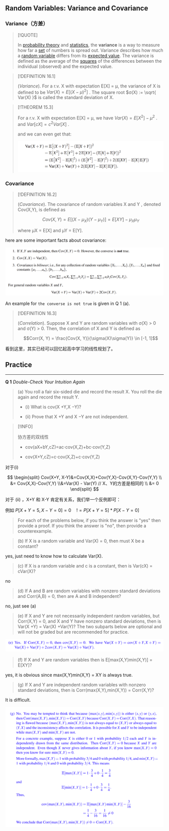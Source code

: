 ## Random Variables: Variance and Covariance

### Variance（方差）

> [!QUOTE]
>
> In [probability theory](https://simple.wikipedia.org/wiki/Probability_theory "Probability theory") and [statistics](https://simple.wikipedia.org/wiki/Statistics "Statistics"), the **variance** is a way to measure how far a [set](https://simple.wikipedia.org/wiki/Set "Set") of numbers is spread out. Variance describes how much a [random variable](https://simple.wikipedia.org/wiki/Random_variable "Random variable") differs from its [expected value](https://simple.wikipedia.org/wiki/Expected_value "Expected value"). The variance is defined as the average of the [squares](https://simple.wikipedia.org/wiki/Square_(mathematics) "Square (mathematics)") of the differences between the individual (observed) and the expected value.

> [!DEFINITION 16.1]
>
> (_Variance_). For a r.v. X with expectation E[X] = µ, the variance of X is defined to be $Var(X) = E[(X − µ)^{2}]$ . The square root $σ(X) := \sqrt{ Var(X) }$ is called the standard deviation of X.

> [!THEOREM 15.3]
>
> For a r.v. X with expectation E[X] = µ, we have $Var(X) = E[X^{2}]-\mu^{2}$ .
> and $Var[cX] = c^{2}Var[X]$ .
>
> and we can even get that:
>
> ![](attachments/15-Distribution%20and%20Expectation-3.png)

### Covariance

> [!DEFINITION 16.2]
>
> (_Covariance_). The covariance of random variables X and Y , denoted Cov(X,Y), is defined as 
> 
> $$Cov(X,Y) = E[(X − \mu_{X} )(Y − \mu_{Y} )] = E[XY]−\mu_{X}\mu_{Y}$$ 
> 
> where µX = E[X] and µY = E[Y].

here are some important facts about covariance:

![](attachments/16-Variance.png)

An example for  `the converse is not true` is given in Q 1 (a). 

> [!DEFINITION 16.3]
>
> (_Correlation_). Suppose X and Y are random variables with σ(X) > 0 and σ(Y) > 0. Then, the correlation of X and Y is defined as 
> 
> $$Corr(X, Y) = \frac{Cov(X, Y)}{\sigma(X)\sigma(Y)} \in [-1, 1]$$

看到这里，其实已经可以回忆起高中学习的线性规划了。

## Practice

---
**Q 1** _Double-Check Your Intuition Again_

> (a) You roll a fair six-sided die and record the result X. You roll the die again and record the result Y. 
> 
> - (i) What is cov(X +Y,X −Y)? 
> 
> - (ii) Prove that X +Y and X −Y are not independent. 

> [!INFO]
>
> 协方差的双线性
>
> - cov(aX+bY,cZ)=ac⋅cov(X,Z)+bc⋅cov(Y,Z)
> 
> - cov(X+Y,cZ)=c⋅cov(X,Z)+c⋅cov(Y,Z)

对于(i)

$$
\begin{split}
Cov(X+Y, X-Y)&=Cov(X,X)+Cov(Y,X)-Cov(X,Y)-Cov(Y,Y) \\ &= Cov(X,X)-Cov(Y,Y) \\&=Var(X) - Var(Y) // X、Y的方差是相同的 \\ &= 0  
\end{split}
$$

对于 (ii) ，X+Y 和 X-Y 肯定有关系，我们举一个反例即可：

例如 $P[X+Y = 5, X-Y = 0] = 0\quad != P[X+Y=5]* P[X-Y=0]$

> For each of the problems below, if you think the answer is "yes" then provide a proof. If you think the answer is "no", then provide a counterexample. 

> (b) If X is a random variable and Var(X) = 0, then must X be a constant? 

yes, just need to know how to calculate Var(X).

> (c) If X is a random variable and c is a constant, then is Var(cX) = cVar(X)?

no

> (d) If A and B are random variables with nonzero standard deviations and Corr(A,B) = 0, then are A and B independent? 

no, just see (a)

> (e) If X and Y are not necessarily independent random variables, but Corr(X,Y) = 0, and X and Y have nonzero standard deviations, then is Var(X +Y) = Var(X) +Var(Y)? The two subparts below are optional and will not be graded but are recommended for practice. 

![](attachments/16-Variance-2.png)

> (f) If X and Y are random variables then is E[max(X,Y)min(X,Y)] = E[XY]? 

yes, it is obvious since max(X,Y)min(X,Y) = XY is always true. 

> (g) If X and Y are independent random variables with nonzero standard deviations, then is Corr(max(X,Y),min(X,Y)) = Corr(X,Y)?

It is difficult.

![](attachments/16-Variance-3.png)
